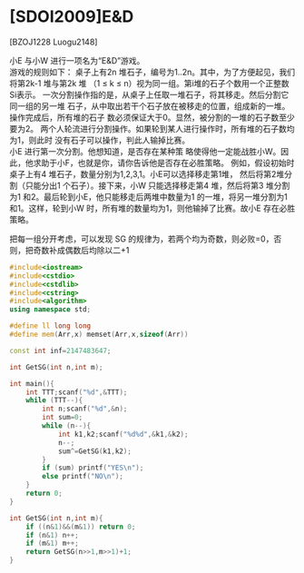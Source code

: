 # [SDOI2009]E&D
[BZOJ1228 Luogu2148]

小E 与小W 进行一项名为“E&D”游戏。  
游戏的规则如下： 桌子上有2n 堆石子，编号为1..2n。其中，为了方便起见，我们将第2k-1 堆与第2k 堆 （1 ≤ k ≤ n）视为同一组。第i堆的石子个数用一个正整数Si表示。 一次分割操作指的是，从桌子上任取一堆石子，将其移走。然后分割它同一组的另一堆 石子，从中取出若干个石子放在被移走的位置，组成新的一堆。操作完成后，所有堆的石子 数必须保证大于0。显然，被分割的一堆的石子数至少要为2。 两个人轮流进行分割操作。如果轮到某人进行操作时，所有堆的石子数均为1，则此时 没有石子可以操作，判此人输掉比赛。  
小E 进行第一次分割。他想知道，是否存在某种策 略使得他一定能战胜小W。因此，他求助于小F，也就是你，请你告诉他是否存在必胜策略。 例如，假设初始时桌子上有4 堆石子，数量分别为1,2,3,1。小E可以选择移走第1堆， 然后将第2堆分割（只能分出1 个石子）。接下来，小W 只能选择移走第4 堆，然后将第3 堆分割为1 和2。最后轮到小E，他只能移走后两堆中数量为1 的一堆，将另一堆分割为1 和1。这样，轮到小W 时，所有堆的数量均为1，则他输掉了比赛。故小E 存在必胜策略。

把每一组分开考虑，可以发现 SG 的规律为，若两个均为奇数，则必败=0，否则，把奇数补成偶数后均除以二+1

```cpp
#include<iostream>
#include<cstdio>
#include<cstdlib>
#include<cstring>
#include<algorithm>
using namespace std;

#define ll long long
#define mem(Arr,x) memset(Arr,x,sizeof(Arr))

const int inf=2147483647;

int GetSG(int n,int m);

int main(){
	int TTT;scanf("%d",&TTT);
	while (TTT--){
		int n;scanf("%d",&n);
		int sum=0;
		while (n--){
			int k1,k2;scanf("%d%d",&k1,&k2);
			n--;
			sum^=GetSG(k1,k2);
		}
		if (sum) printf("YES\n");
		else printf("NO\n");
	}
	return 0;
}

int GetSG(int n,int m){
	if ((n&1)&&(m&1)) return 0;
	if (n&1) n++;
	if (m&1) m++;
	return GetSG(n>>1,m>>1)+1;
}
```